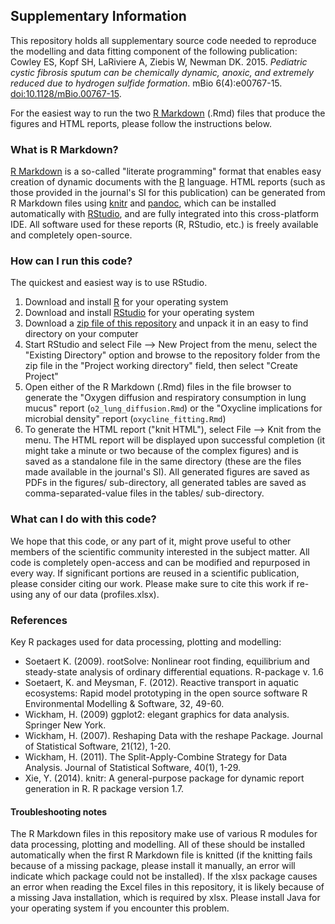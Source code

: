 ## Supplementary Information

This repository holds all supplementary source code needed to reproduce the modelling and data fitting component of the following publication: Cowley ES, Kopf SH, LaRiviere A, Ziebis W, Newman DK. 2015. *Pediatric cystic fibrosis sputum can be chemically dynamic, anoxic, and extremely reduced due to hydrogen sulfide formation*. mBio 6(4):e00767-15. [doi:10.1128/mBio.00767-15](http://mbio.asm.org/content/6/4/e00767-15).

For the easiest way to run the two [R Markdown](http://rmarkdown.rstudio.com/) (.Rmd) files that produce the figures and HTML reports, please follow the instructions below.

### What is R Markdown?

[R Markdown](http://rmarkdown.rstudio.com/) is a so-called "literate programming" format that enables easy creation of dynamic documents with the [R](http://www.r-project.org/) language. HTML reports (such as those provided in the journal's SI for this publication) can be generated from R Markdown files using [knitr](http://yihui.name/knitr/) and [pandoc](http://johnmacfarlane.net/pandoc/), which can be installed automatically with [RStudio](http://www.rstudio.com/), and are fully integrated into this cross-platform IDE. All software used for these reports (R, RStudio, etc.) is freely available and completely open-source. 

### How can I run this code?

The quickest and easiest way is to use RStudio.

 1. Download and install [R](http://cran.rstudio.com/) for your operating system
 1. Download and install [RStudio](http://www.rstudio.com/products/rstudio/download/) for your operating system
 1. Download a [zip file of this repository](https://github.com/sebkopf/o2cf/archive/master.zip) and unpack it in an easy to find directory on your computer
 1. Start RStudio and select File --> New Project from the menu, select the "Existing Directory" option and browse to the repository folder from the zip file in the "Project working directory" field, then select "Create Project"
 1. Open either of the R Markdown (.Rmd) files in the file browser to generate the "Oxygen diffusion and respiratory consumption in lung mucus" report (```o2_lung_diffusion.Rmd```) or the "Oxycline implications for microbial density" report (```oxycline_fitting.Rmd```)
 1. To generate the HTML report ("knit HTML"), select File --> Knit from the menu. The HTML report will be displayed upon successful completion (it might take a minute or two because of the complex figures) and is saved as a standalone file in the same directory (these are the files made available in the journal's SI). All generated figures are saved as PDFs in the figures/ sub-directory, all generated tables are saved as comma-separated-value files in the tables/ sub-directory.
 
### What can I do with this code?

We hope that this code, or any part of it, might prove useful to other members of the scientific community interested in the subject matter. All code is completely open-access and can be modified and repurposed in every way. If significant portions are reused in a scientific publication, please consider citing our work. Please make sure to cite this work if re-using any of our data (profiles.xlsx).

### References

Key R packages used for data processing, plotting and modelling:

 - Soetaert K. (2009). rootSolve: Nonlinear root finding, equilibrium and steady-state analysis of ordinary
  differential equations. R-package v. 1.6
 - Soetaert, K. and Meysman, F. (2012). Reactive transport in aquatic ecosystems: Rapid model
  prototyping in the open source software R Environmental Modelling & Software, 32, 49-60.
 - Wickham, H. (2009) ggplot2: elegant graphics for data analysis. Springer New York.
 - Wickham, H. (2007). Reshaping Data with the reshape Package. Journal of Statistical Software, 21(12),
  1-20.
 - Wickham, H. (2011). The Split-Apply-Combine Strategy for Data Analysis. Journal of Statistical
  Software, 40(1), 1-29.
 - Xie, Y. (2014). knitr: A general-purpose package for dynamic report generation in R. R package version
  1.7.
  
#### Troubleshooting notes

The R Markdown files in this repository make use of various R modules for data processing, plotting and modelling. All of these should be installed automatically when the first R Markdown file is knitted (if the knitting fails because of a missing package, please install it manually, an error will indicate which package could not be installed). If the xlsx package causes an error when reading the Excel files in this repository, it is likely because of a missing Java installation, which is required by xlsx. Please install Java for your operating system if you encounter this problem.
 
